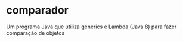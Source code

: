 # comparador
Um programa Java que utiliza generics e Lambda (Java 8) para fazer comparação de objetos

